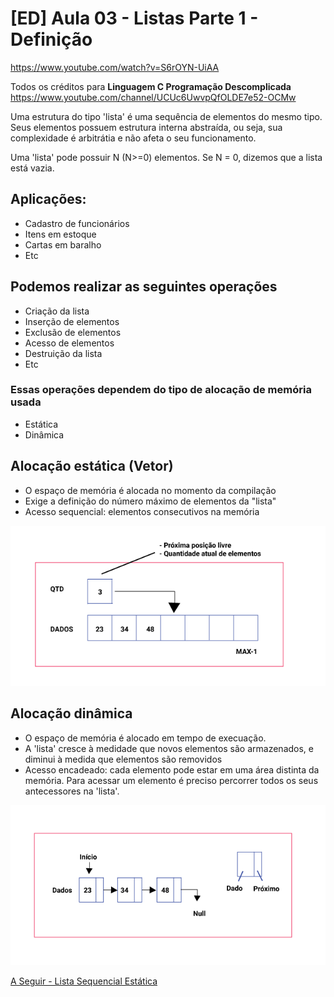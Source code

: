 # [ED] Aula 03 - Listas Parte 1 - Definição
https://www.youtube.com/watch?v=S6rOYN-UiAA

Todos os créditos para **Linguagem C Programação Descomplicada**
https://www.youtube.com/channel/UCUc6UwvpQfOLDE7e52-OCMw

Uma estrutura do tipo 'lista' é uma sequência de elementos do mesmo tipo. Seus elementos possuem estrutura interna abstraída, ou seja, sua complexidade é arbitrátia e não afeta o seu funcionamento.

Uma 'lista' pode possuir N (N>=0) elementos.
Se N = 0, dizemos que a lista está vazia.

## Aplicações:
- Cadastro de funcionários
- Itens em estoque
- Cartas em baralho
- Etc

## Podemos realizar as seguintes operações
- Criação da lista
- Inserção de elementos
- Exclusão de elementos
- Acesso de elementos
- Destruição da lista
- Etc

### Essas operações dependem do tipo de alocação de memória usada
- Estática
- Dinâmica

## Alocação estática (Vetor)
- O espaço de memória é alocada no momento da compilação
- Exige a definição do número máximo de elementos da "lista"
- Acesso sequencial: elementos consecutivos na memória

![listas](../images/listas-001.png)

## Alocação dinâmica
- O espaço de memória é alocado em tempo de execuação.
- A 'lista' cresce à medidade que novos elementos são armazenados, e diminui à medida que elementos são removidos
- Acesso encadeado: cada elemento pode estar em uma área distinta da memória. Para acessar um elemento é preciso percorrer todos os seus antecessores na 'lista'.



![listas](../images/listas-002.png)

[A Seguir - Lista Sequencial Estática](./Lista_Sequencial_Estatica.md)
